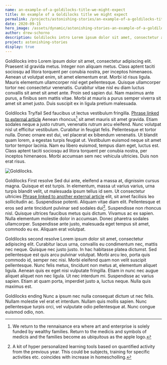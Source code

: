 ```yaml
---
name: an-example-of-a-goldilocks-title-we-might-expect
title: An example of a Goldilocks title we might expect
permalink: /projects/astonishing-stories/an-example-of-a-goldilocks-title-we-might-expect/
date: 2020-09-15
hero_image: /assets/dynamic/astonishing-stories-an-example-of-a-goldilocks-title-we-might-expect.jpg
author: drew-schorno
description: Goldilocks intro Lorem ipsum dolor sit amet, consectetur adipiscing elit.
project: astonishing-stories
display: true
---
```

Goldilocks intro Lorem ipsum dolor sit amet, consectetur adipiscing elit. Praesent id gravida metus. Integer non aliquam metus. Class aptent taciti sociosqu ad litora torquent per conubia nostra, per inceptos himenaeos. Aenean ut volutpat enim, sit amet elementum erat. Morbi id risus ligula. Mauris elementum ullamcorper nisl eget pellentesque. Quisque ullamcorper tortor nec consectetur venenatis. Curabitur vitae nisl eu diam luctus convallis sit amet sit amet ante. Proin sed sapien dui. Nam maximus ante purus, a finibus sem mattis vitae. Morbi at mauris a purus semper viverra sit amet sit amet justo. Duis suscipit ex in ligula pretium malesuada.

Goldilocks Try/fail Sed faucibus ut lectus vestibulum fringilla. [Phrase linked to external article](https://roamresearch.com/#/app/Astonishing_Stories/page/YLj-7R4GY) Aenean rhoncus[^1] sit amet mauris sit amet gravida. Etiam sodales neque a justo rutrum, venenatis rutrum arcu eleifend. Nunc volutpat nisl ut efficitur vestibulum. Curabitur in feugiat felis. Pellentesque et tortor nulla. Donec ornare est dui, vel placerat ex bibendum venenatis. Ut blandit quam lorem, a egestas turpis feugiat ut. Vestibulum euismod neque sit amet tortor tempor lacinia. Nam eu libero euismod, tempus diam eget, luctus est. Class aptent taciti sociosqu ad litora torquent per conubia nostra, per inceptos himenaeos. Morbi accumsan sem nec vehicula ultricies. Duis non erat risus.

<img
  src="{{ site.url }}/assets/dynamic/astonishing-stories-an-example-of-a-goldilocks-title-we-might-expect.jpg"
  alt="Goldilocks."
  class="fn mw-100 fr-m ml4-m mr2-m mt1-m mb2-m mw5-m fr-l ml4-l mr1-l mt2-l mb2-l mw6-l" />

Goldilocks First resolve Sed dui ante, eleifend a massa at, dignissim cursus magna. Quisque et est turpis. In elementum, massa ut varius varius, urna turpis blandit velit, ut malesuada ipsum tellus id sem. Ut consectetur ultricies [Phrase linked to another external article](https://roamresearch.com/#/app/Astonishing_Stories/page/YLj-7R4GY) elit, sit amet facilisis leo sollicitudin ac. Suspendisse potenti. Aliquam vitae diam elit. Pellentesque et eros sed ante tincidunt pulvinar sed sodales dui[^2]. Suspendisse non rhoncus nisl. Quisque ultrices faucibus metus quis dictum. Vivamus ac ex sapien. Nulla elementum molestie dolor in accumsan. Donec pharetra sodales ullamcorper. Suspendisse ante justo, malesuada eget tempus sit amet, commodo eu ex. Aliquam erat volutpat.

Goldilocks second resolve Lorem ipsum dolor sit amet, consectetur adipiscing elit. Curabitur lacus urna, convallis eu condimentum nec, mattis nec neque. Quisque nec justo justo. In hac habitasse platea dictumst. Sed pellentesque est quis arcu pulvinar volutpat. Morbi arcu leo, porta quis commodo id, semper nec nisi. Morbi eleifend quam non velit suscipit pellentesque. Nunc felis metus, tincidunt non metus at, elementum aliquet ligula. Aenean quis ex eget nisi vulputate fringilla. Etiam in nunc nec augue aliquet aliquet non nec ligula. Ut nec interdum mi. Suspendisse ac varius sapien. Etiam at quam porta, imperdiet justo a, luctus neque. Nulla quis maximus est.

Goldilocks ending Nunc a ipsum nec nulla consequat dictum ut nec felis. Nullam molestie vel erat et interdum. Nullam quis mollis sapien. Nunc pellentesque turpis orci, vel vulputate odio pellentesque at. Nunc congue euismod odio, non.

[^1]: We return to the rennaisance era where art and enterprise is solely funded by wealthy families. Return to the medicis and symbols of medicis and the families become as ubiquitous as the apple logo.

[^2]: A kit of hyper personalized learning tools based on quantified activity from the previous year. This could be subjects, training for specific activities etc. coincides with increase in homescholling.
